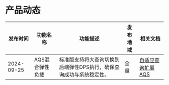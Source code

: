 # 产品动态

| 发布时间 | 功能名称 | 功能描述 | 发布地域 | 相关文档 |
| --- | --- | --- | --- | --- |
| 2024-09-25 | AQS混合弹性负载 | 标准版支持将大查询切换到后端弹性DPS执行，确保查询成功与系统稳定性。 | 全量 | [自适应查询扩展 AQS](/maixr/guides/dps-clusters/aqs) |


